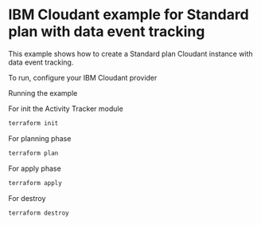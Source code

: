 # IBM Cloudant example for Standard plan with data event tracking

This example shows how to create a Standard plan Cloudant instance with data event tracking.

To run, configure your IBM Cloudant provider

Running the example

For init the Activity Tracker module

```sh
terraform init
```

For planning phase

```sh
terraform plan
```

For apply phase

```sh
terraform apply
```

For destroy

```sh
terraform destroy
```
